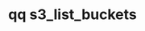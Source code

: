 ---
category: s3
command: s3_list_buckets
optional_options:
- alternate: []
  help: Output JSON instead of table
  name: --json
  required: false
permalink: /qq-cli-command-guide/s3/s3_list_buckets.html
positional_options: []
sidebar: qq_cli_command_reference_sidebar
summary: This section explains how to use the <code>qq s3_list_buckets</code> command.
synopsis: List all S3 buckets
title: qq s3_list_buckets
usage: qq s3_list_buckets [-h] [--json]
zendesk_source: qq CLI Command Guide

---